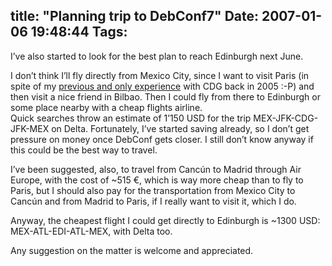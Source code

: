title: "Planning trip to DebConf7"
Date: 2007-01-06 19:48:44
Tags: 
---
<p>I&#8217;ve also started to look for the best plan to reach Edinburgh next June.</p>

<p>I don&#8217;t think I&#8217;ll fly directly from Mexico City, since I want to visit Paris (in spite of my <a target="_blank" href="http://www.damog.net/20050707/in-finland/">previous and only experience</a> with CDG back in 2005 :-P) and then visit a nice friend in Bilbao. Then I could fly from there to Edinburgh or some place nearby with a cheap flights airline.<br/>
Quick searches throw an estimate of 1&#8217;150 USD for the trip MEX-JFK-CDG-JFK-MEX on Delta. Fortunately, I&#8217;ve started saving already, so I don&#8217;t get pressure on money once DebConf gets closer. I still don&#8217;t know anyway if this could be the best way to travel.</p>

<p>I&#8217;ve been suggested, also, to travel from Cancún to Madrid through Air Europe, with the cost of ~515&#160;€, which is way more cheap than to fly to Paris, but I should also pay for the transportation from Mexico City to Cancún and from Madrid to Paris, if I really want to visit it, which I do.</p>

<p>Anyway, the cheapest flight I could get directly to Edinburgh is ~1300 USD: MEX-ATL-EDI-ATL-MEX, with Delta too.</p>

<p>Any suggestion on the matter is welcome and appreciated.</p>
